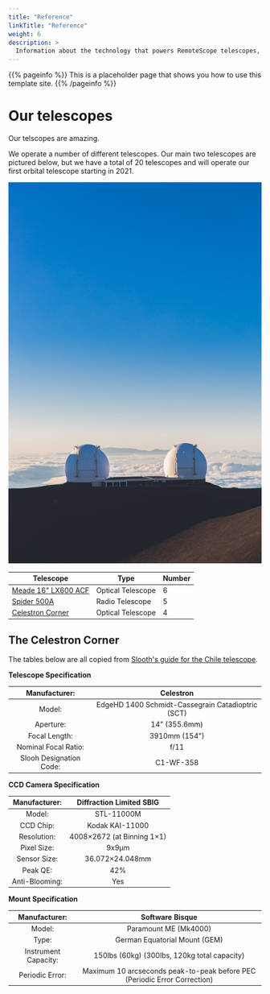 ```yaml
---
title: "Reference"
linkTitle: "Reference"
weight: 6
description: >
  Information about the technology that powers RemoteScope telescopes, our physical viewing location, and other reference material.
---
```


{{% pageinfo %}}
This is a placeholder page that shows you how to use this template site.
{{% /pageinfo %}}

# Our telescopes

Our telscopes are amazing.

We operate a number of different telescopes. Our main two telescopes are pictured below, but we have a total of 20 telescopes and will operate our first orbital telescope starting in 2021. 

![](/content/en/two-scopes.jpg)

| Telescope            | Type          | Number |
|-------------------|-----------------|------|
| [Meade 16" LX600 ACF](https://www.highpointscientific.com/meade-16-inch-lx600-acf-telescope-with-starlock-and-super-giant-field-tripod-1608-70-03?utm_source=google&utm_medium=cse&utm_term=MEA-1608-70-03&gclid=Cj0KCQjw4dr0BRCxARIsAKUNjWRdOlJEj47Gcnr9-nTqaMavm1-Lpxkq6odzOuHnpD2aavQ4Xmdnf5oaAv80EALw_wcB)   | Optical Telescope        | 6 |
| [Spider 500A ](https://www.radio2space.com/product/spider-500a-professional-radio-telescope/)           | Radio Telescope     | 5 |
| [Celestron Corner](https://www.highpointscientific.com/celestron-cgx-1100-edgehd-computerized-telescope-12057?utm_source=google&utm_medium=cse&utm_term=CEL-12057&gclid=Cj0KCQjw4dr0BRCxARIsAKUNjWSRetM8i5SFlCAhu56WflHQDmS_x7PrcVExrgNo-2KL4M2tFBzEQwMaAqMMEALw_wcB)      | Optical Telescope  | 4 |


## The Celestron Corner

The tables below are all copied from [Slooth's guide for the Chile telescope](https://live.slooh.com/guides/topic/39). 

**Telescope Specification**

**Manufacturer:**|**Celestron**
:-----:|:-----:
Model:|EdgeHD 1400 Schmidt-Cassegrain Catadioptric (SCT)
Aperture:|14" (355.6mm)
Focal Length:|3910mm (154")
Nominal Focal Ratio: |f/11
Slooh Designation Code:|C1-WF-358



**CCD Camera Specification**

**Manufacturer:**|**Diffraction Limited SBIG**
:-----:|:-----:
Model: |STL-11000M
CCD Chip: |Kodak KAI-11000
Resolution: |4008×2672 (at Binning 1×1)
Pixel Size: |9x9μm
Sensor Size: |36.072×24.048mm
Peak QE: |42%
Anti-Blooming: |Yes

**Mount Specification**

**Manufacturer:**|**Software Bisque**
:-----:|:-----:
Model: |Paramount ME (Mk4000)
Type: |German Equatorial Mount (GEM)
Instrument Capacity: |150lbs (60kg) (300lbs, 120kg total capacity)
Periodic Error: |Maximum 10 arcseconds peak-to-peak before PEC (Periodic Error Correction)